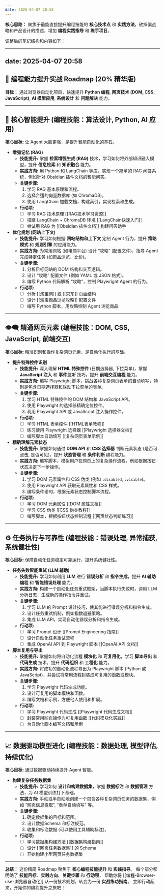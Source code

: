```yaml
---
date: 2025-04-07 20:58
---
```


**核心思路：**  聚焦于最能直接提升编程技能的 **核心技术点** 和 **实践方法**，砍掉偏战略和产品设计的描述，增加 **编程实践指导** 和 **练手项目**。

调整后的笔记结构和内容如下：


---
date: 2025-04-07 20:58
---
## 🎯 编程能力提升实战 Roadmap (20% 精华版)

**目标：**  通过浏览器自动化项目，快速提升 **Python 编程**, **网页技术 (DOM, CSS, JavaScript)**, **AI 模型应用**, **系统设计** 和 **问题解决** 能力。

---

## 🚀 核心智能提升 (编程技能：算法设计, Python, AI 应用)

**核心目标:**  让 Agent 大脑更强，是提升智能自动化的基石。

*   **增强记忆 (RAG)**
    *   **技能提升:**  掌握 **检索增强生成 (RAG)** 技术，学习如何将外部知识融入模型，提升 **信息检索** 和 **知识融合** 能力。
    *   **实践方向:**  用 Python 和 LangChain 等库，实现一个简单的 RAG 问答系统，例如针对 Obsidian 插件文档的智能问答。
    *   **关键步骤:**
        1.  学习 RAG 基本原理和流程。
        2.  选择合适的向量数据库 (如 ChromaDB)。
        3.  使用 LangChain 加载文档，构建索引，实现检索和生成。
    *   **行动项:**
        *   [ ] 学习 RAG 技术原理 [[RAG技术学习资源]]
        *   [ ] 搭建 LangChain + ChromaDB 环境 [[LangChain快速入门]]
        *   [ ] 尝试用 RAG 为 [[Obsidian 插件文档]] 构建问答助手

*   **优化规划 (网站上下文)**
    *   **技能提升:**  学习如何根据 **网站结构和上下文** 定制 Agent 行为，提升 **策略模式** 和 **规则引擎** 的应用能力。
    *   **实践方向:**  为常用网站 (如电商平台) 设计 “攻略” (配置文件)，指导 Agent 完成特定任务 (如商品浏览、比价)。
    *   **关键步骤:**
        1.  分析目标网站的 DOM 结构和交互逻辑。
        2.  设计 “攻略” 配置文件 (例如 YAML 或 JSON 格式)。
        3.  编写 Python 代码解析 “攻略”，控制 Playwright Agent 的行为。
    *   **行动项:**
        *   [ ] 分析 [[淘宝网]] 或 [[京东]] 页面结构
        *   [ ] 设计 [[淘宝商品浏览攻略]] 配置文件
        *   [ ] 编写 Python 脚本，用攻略控制 Agent 浏览商品

---

## 👁️‍🗨️ 精通网页元素 (编程技能：DOM, CSS, JavaScript, 前端交互)

**核心目标:**  精准识别和操作复杂网页元素，是自动化执行的基础。

*   **提升特殊控件识别**
    *   **技能提升:**  深入理解 **HTML 特殊控件** (日期选择器, 下拉菜单)，掌握 **JavaScript 注入** 和 **事件监听** 技巧，提升 **前端交互编程** 能力。
    *   **实践方向:**  编写 Playwright 脚本，挑战各种复杂网页表单的自动填写，特别是包含日期选择器和联动下拉菜单的表单。
    *   **关键步骤:**
        1.  学习 HTML 特殊控件的 DOM 结构和 JavaScript API。
        2.  使用 Playwright 的选择器精确定位控件。
        3.  利用 Playwright API 或 JavaScript 注入操作控件。
    *   **行动项:**
        *   [ ] 学习 HTML 表单控件 [[HTML表单教程]]
        *   [ ] 练习使用 Playwright 选择器 [[Playwright 选择器文档]]
        *   [ ] 编写脚本自动填写 [[复杂网页表单示例]]

*   **精确理解元素状态**
    *   **技能提升:**  掌握如何通过 **DOM API** 和 **CSS 选择器**  判断元素状态 (是否可点击, 是否可见)，提升 **状态管理** 和 **条件判断** 编程能力。
    *   **实践方向:**  编写脚本，模拟用户在网页上的复杂操作流程，例如根据按钮状态决定下一步操作。
    *   **关键步骤:**
        1.  学习 DOM 元素属性和 CSS 伪类 (例如 `:disabled`, `:visible`)。
        2.  使用 Playwright API 获取元素属性和 CSS 样式。
        3.  编写条件语句，根据元素状态控制脚本流程。
    *   **行动项:**
        *   [ ] 学习 DOM 元素属性 [[DOM 属性文档]]
        *   [ ] 学习 CSS 伪类 [[CSS 伪类教程]]
        *   [ ] 编写脚本，根据按钮状态控制流程 [[网页状态判断练习]]

---

## ⚙️ 任务执行与可靠性 (编程技能：错误处理, 异常捕获, 系统健壮性)

**核心目标:**  保障自动化任务稳定可靠运行，提升系统健壮性。

*   **任务失败智能重试 (LLM 辅助)**
    *   **技能提升:**  学习如何利用 **LLM** 进行 **错误分析** 和 **指令生成**，提升 **AI 辅助编程** 和 **智能错误处理** 能力。
    *   **实践方向:**  构建一个自动化任务重试框架，当脚本执行失败时，调用 LLM 分析日志，生成新的操作指令并重试。
    *   **关键步骤:**
        1.  学习 LLM 的 Prompt 设计技巧，使其能进行错误分析和指令生成。
        2.  设计任务重试机制，例如指数退避策略。
        3.  集成 LLM API，实现自动化错误分析和指令生成。
    *   **行动项:**
        *   [ ] 学习 Prompt 设计 [[Prompt Engineering 指南]]
        *   [ ] 设计自动化任务重试流程
        *   [ ] 集成 OpenAI API 到 Playwright 脚本 [[OpenAI API 文档]]

*   **脚本复用与导出**
    *   **技能提升:**  掌握如何将自动化流程 **模块化** 和 **可复用化**，学习 **脚本导出** 和 **代码生成** 技术，提升 **代码组织** 和 **工程化** 能力。
    *   **实践方向:**  将成功的自动化流程导出为 Playwright 脚本 (Python 或 JavaScript)，并尝试将常用流程封装成可复用的函数或模块。
    *   **关键步骤:**
        1.  学习 Playwright 代码生成功能。
        2.  设计可复用的脚本模块和函数。
        3.  编写文档和示例，方便他人使用和扩展。
    *   **行动项:**
        *   [ ] 学习 Playwright 代码生成 [[Playwright 代码生成文档]]
        *   [ ] 封装常用网页操作为可复用函数 [[代码模块化实践]]
        *   [ ] 为自动化脚本编写文档和示例

---

## 📈 数据驱动模型进化 (编程技能：数据处理, 模型评估, 持续优化)

**核心目标:**  通过数据驱动持续提升 Agent 智能。

*   **构建复杂任务数据集**
    *   **技能提升:**  学习如何 **设计和构建数据集**，掌握 **数据标注** 和 **数据管理** 方法，为 AI 模型训练打下基础。
    *   **实践方向:**  手动或半自动地创建一个包含各种复杂网页任务的数据集，例如 “网页信息提取”, “表单自动填写” 等。
    *   **关键步骤:**
        1.  确定数据集的目标和范围。
        2.  设计数据Schema 和标注规范。
        3.  收集和标注数据 (可以使用工具辅助标注)。
    *   **行动项:**
        *   [ ] 学习数据集构建方法 [[数据集构建指南]]
        *   [ ] 设计 [[网页任务数据集]] 的 Schema
        *   [ ] 开始构建小型网页任务数据集

---

**总结：**  这份精简 Roadmap 聚焦于 **核心编程技能提升** 和 **实践指导**。  每个部分都明确了 **技能目标**、**实践方向**、**关键步骤** 和 **行动项**， 帮助你将 [[编程-Browser-use-浏览器自动化]] 从一份技术规划，转变为一份 **实战练功指南**。  立即行动起来，开始你的编程提升之旅吧！

